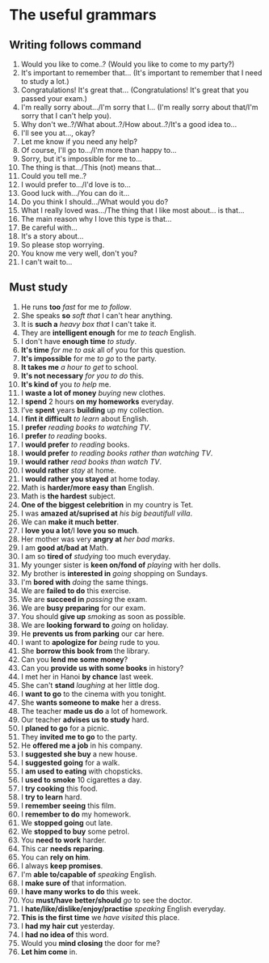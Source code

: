 # The useful grammars

## Writing follows command

1. Would you like to come..? (Would you like to come to my party?)
1. It's important to remember that... (It's important to remember that I need to study a lot.)
1. Congratulations! It's great that... (Congratulations! It's great that you passed your exam.)
1. I'm really sorry about.../I'm sorry that I... (I'm really sorry about that/I'm sorry that I can't help you).
1. Why don't we..?/What about..?/How about..?/It's a good idea to...
1. I'll see you at..., okay?
1. Let me know if you need any help?
1. Of course, I'll go to.../I'm more than happy to...
1. Sorry, but it's impossible for me to...
1. The thing is that.../This (not) means that...
1. Could you tell me..?
1. I would prefer to.../I'd love is to...
1. Good luck with.../You can do it...
1. Do you think I should.../What would you do?
1. What I really loved was.../The thing that I like most about... is that...
1. The main reason why I love this type is that...
1. Be careful with...
1. It's a story about...
1. So please stop worrying.
1. You know me very well, don't you?
1. I can't wait to...

## Must study

1. He runs **too** *fast* for me *to follow*.
1. She speaks **so** *soft that* I can't hear anything.
1. It is **such a** *heavy box that* I can't take it.
1. They are **intelligent enough** for me *to teach* English.
1. I don't have **enough time** *to study*.
1. **It's time** *for me to ask* all of you for this question.
1. **It's impossible** for me *to go* to the party.
1. **It takes me** *a hour to get* to school.
1. **It's not necessary** *for you to do* this.
1. **It's kind of** you *to help* me.
1. I **waste a lot of money** *buying* new clothes.
1. I **spend** 2 hours **on my homeworks** everyday.
1. I’ve **spent** years **building** up my collection.
1. I **fint it difficult** *to learn* about English.
1. I **prefer** *reading books to watching TV*.
1. I **prefer** *to reading* books.
1. I **would prefer** *to reading* books.
1. I **would prefer** *to reading books rather than watching TV*.
1. I **would rather** *read books than watch TV*.
1. I **would rather** *stay* at home.
1. I **would rather you stayed** at home today.
1. Math is **harder/more easy than** English.
1. Math is **the hardest** subject.
1. **One of the biggest celebrition** in my country is Tet.
1. I was **amazed at/suprised at** *his big beautifull villa*.
1. We can **make it much better**.
1. I **love you a lot**/I **love you so much**.
1. Her mother was very **angry at** *her bad marks*.
1. I am **good at/bad at** Math.
1. I am so **tired of** *studying* too much everyday.
1. My younger sister is **keen on/fond of** *playing* with her dolls.
1. My brother is **interested in** *going* shopping on Sundays.
1. I'm **bored with** *doing* the same things.
1. We are **failed to do** this exercise.
1. We are **succeed in** *passing* the exam.
1. We are **busy preparing** for our exam.
1. You should **give up** *smoking* as soon as possible.
1. We are **looking forward to** *going* on holiday.
1. He **prevents us from parking** our car here.
1. I want to **apologize for** *being* rude to you.
1. She **borrow this book from** the library.
1. Can you **lend me some money**?
1. Can you **provide us with some books** in history?
1. I met her in Hanoi **by chance** last week.
1. She can't **stand** *laughing* at her little dog.
1. I **want to go** to the cinema with you tonight.
1. She **wants someone to make** her a dress.
1. The teacher **made us do** a lot of homework.
1. Our teacher **advises us to study** hard.
1. I **planed to go** for a picnic.
1. They **invited me to go** to the party.
1. He **offered me a job** in his company.
1. I **suggested she buy** a new house.
1. I **suggested going** for a walk.
1. I **am used to eating** with chopsticks.
1. I **used to smoke** 10 cigarettes a day.
1. I **try cooking** this food.
1. I **try to learn** hard.
1. I **remember seeing** this film.
1. I **remember to do** my homework.
1. We **stopped going** out late.
1. We **stopped to buy** some petrol.
1. You **need to work** harder.
1. This car **needs reparing**.
1. You can **rely on him**.
1. I always **keep promises**.
1. I'm **able to/capable of** *speaking* English.
1. I **make sure of** that information.
1. I **have many works to do** this week.
1. You **must/have better/should** *go* to see the doctor.
1. I **hate/like/dislike/enjoy/practise** *speaking* English everyday.
1. **This is the first time** we *have visited* this place.
1. I **had my hair cut** yesterday.
1. I **had no idea of** this word.
1. Would you **mind closing** the door for me?
1. **Let him come** in.
